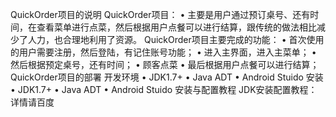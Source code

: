 QuickOrder项目的说明
QuickOrder项目：
•	主要是用户通过预订桌号、还有时间，在查看菜单进行点菜，然后根据用户点餐可以进行结算，跟传统的做法相比减少了人力，也合理地利用了资源。
QuickOrder项目主要完成的功能：
•	首次使用的用户需要注册，然后登陆，有记住账号功能；
•	进入主界面，进入主菜单；
•	然后根据预定桌号，还有时间；
•	顾客点菜
•	最后根据用户点餐可以进行结算；
QuickOrder项目的部署
开发环境
•	JDK1.7+
•	Java ADT
•	Android Stuido
安装
•	JDK1.7+
•	Java ADT
•	Android Stuido
安装与配置教程
JDK安装配置教程：详情请百度

